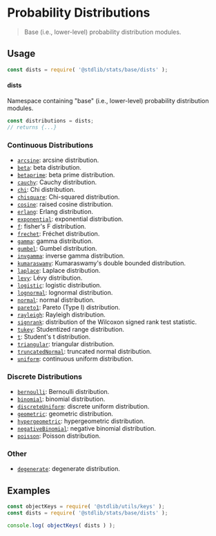 <!--

@license Apache-2.0

Copyright (c) 2018 The Stdlib Authors.

Licensed under the Apache License, Version 2.0 (the "License");
you may not use this file except in compliance with the License.
You may obtain a copy of the License at

   http://www.apache.org/licenses/LICENSE-2.0

Unless required by applicable law or agreed to in writing, software
distributed under the License is distributed on an "AS IS" BASIS,
WITHOUT WARRANTIES OR CONDITIONS OF ANY KIND, either express or implied.
See the License for the specific language governing permissions and
limitations under the License.

-->

# Probability Distributions

> Base (i.e., lower-level) probability distribution modules.

<section class="usage">

## Usage

```javascript
const dists = require( '@stdlib/stats/base/dists' );
```

#### dists

Namespace containing "base" (i.e., lower-level) probability distribution modules.

```javascript
const distributions = dists;
// returns {...}
```

### Continuous Distributions

<!-- <toc keywords="+continuous, -discrete"> -->

<div class="namespace-toc">

-   <span class="signature">[`arcsine`][@stdlib/stats/base/dists/arcsine]</span><span class="delimiter">: </span><span class="description">arcsine distribution.</span>
-   <span class="signature">[`beta`][@stdlib/stats/base/dists/beta]</span><span class="delimiter">: </span><span class="description">beta distribution.</span>
-   <span class="signature">[`betaprime`][@stdlib/stats/base/dists/betaprime]</span><span class="delimiter">: </span><span class="description">beta prime distribution.</span>
-   <span class="signature">[`cauchy`][@stdlib/stats/base/dists/cauchy]</span><span class="delimiter">: </span><span class="description">Cauchy distribution.</span>
-   <span class="signature">[`chi`][@stdlib/stats/base/dists/chi]</span><span class="delimiter">: </span><span class="description">Chi distribution.</span>
-   <span class="signature">[`chisquare`][@stdlib/stats/base/dists/chisquare]</span><span class="delimiter">: </span><span class="description">Chi-squared distribution.</span>
-   <span class="signature">[`cosine`][@stdlib/stats/base/dists/cosine]</span><span class="delimiter">: </span><span class="description">raised cosine distribution.</span>
-   <span class="signature">[`erlang`][@stdlib/stats/base/dists/erlang]</span><span class="delimiter">: </span><span class="description">Erlang distribution.</span>
-   <span class="signature">[`exponential`][@stdlib/stats/base/dists/exponential]</span><span class="delimiter">: </span><span class="description">exponential distribution.</span>
-   <span class="signature">[`f`][@stdlib/stats/base/dists/f]</span><span class="delimiter">: </span><span class="description">fisher's F distribution.</span>
-   <span class="signature">[`frechet`][@stdlib/stats/base/dists/frechet]</span><span class="delimiter">: </span><span class="description">Fréchet distribution.</span>
-   <span class="signature">[`gamma`][@stdlib/stats/base/dists/gamma]</span><span class="delimiter">: </span><span class="description">gamma distribution.</span>
-   <span class="signature">[`gumbel`][@stdlib/stats/base/dists/gumbel]</span><span class="delimiter">: </span><span class="description">Gumbel distribution.</span>
-   <span class="signature">[`invgamma`][@stdlib/stats/base/dists/invgamma]</span><span class="delimiter">: </span><span class="description">inverse gamma distribution.</span>
-   <span class="signature">[`kumaraswamy`][@stdlib/stats/base/dists/kumaraswamy]</span><span class="delimiter">: </span><span class="description">Kumaraswamy's double bounded distribution.</span>
-   <span class="signature">[`laplace`][@stdlib/stats/base/dists/laplace]</span><span class="delimiter">: </span><span class="description">Laplace distribution.</span>
-   <span class="signature">[`levy`][@stdlib/stats/base/dists/levy]</span><span class="delimiter">: </span><span class="description">Lévy distribution.</span>
-   <span class="signature">[`logistic`][@stdlib/stats/base/dists/logistic]</span><span class="delimiter">: </span><span class="description">logistic distribution.</span>
-   <span class="signature">[`lognormal`][@stdlib/stats/base/dists/lognormal]</span><span class="delimiter">: </span><span class="description">lognormal distribution.</span>
-   <span class="signature">[`normal`][@stdlib/stats/base/dists/normal]</span><span class="delimiter">: </span><span class="description">normal distribution.</span>
-   <span class="signature">[`pareto1`][@stdlib/stats/base/dists/pareto-type1]</span><span class="delimiter">: </span><span class="description">Pareto (Type I) distribution.</span>
-   <span class="signature">[`rayleigh`][@stdlib/stats/base/dists/rayleigh]</span><span class="delimiter">: </span><span class="description">Rayleigh distribution.</span>
-   <span class="signature">[`signrank`][@stdlib/stats/base/dists/signrank]</span><span class="delimiter">: </span><span class="description">distribution of the Wilcoxon signed rank test statistic.</span>
-   <span class="signature">[`tukey`][@stdlib/stats/base/dists/studentized-range]</span><span class="delimiter">: </span><span class="description">Studentized range distribution.</span>
-   <span class="signature">[`t`][@stdlib/stats/base/dists/t]</span><span class="delimiter">: </span><span class="description">Student's t distribution.</span>
-   <span class="signature">[`triangular`][@stdlib/stats/base/dists/triangular]</span><span class="delimiter">: </span><span class="description">triangular distribution.</span>
-   <span class="signature">[`truncatedNormal`][@stdlib/stats/base/dists/truncated-normal]</span><span class="delimiter">: </span><span class="description">truncated normal distribution.</span>
-   <span class="signature">[`uniform`][@stdlib/stats/base/dists/uniform]</span><span class="delimiter">: </span><span class="description">continuous uniform distribution.</span>

</div>

<!-- </toc> -->

### Discrete Distributions

<!-- <toc keywords="-continuous, +discrete"> -->

<div class="namespace-toc">

-   <span class="signature">[`bernoulli`][@stdlib/stats/base/dists/bernoulli]</span><span class="delimiter">: </span><span class="description">Bernoulli distribution.</span>
-   <span class="signature">[`binomial`][@stdlib/stats/base/dists/binomial]</span><span class="delimiter">: </span><span class="description">binomial distribution.</span>
-   <span class="signature">[`discreteUniform`][@stdlib/stats/base/dists/discrete-uniform]</span><span class="delimiter">: </span><span class="description">discrete uniform distribution.</span>
-   <span class="signature">[`geometric`][@stdlib/stats/base/dists/geometric]</span><span class="delimiter">: </span><span class="description">geometric distribution.</span>
-   <span class="signature">[`hypergeometric`][@stdlib/stats/base/dists/hypergeometric]</span><span class="delimiter">: </span><span class="description">hypergeometric distribution.</span>
-   <span class="signature">[`negativeBinomial`][@stdlib/stats/base/dists/negative-binomial]</span><span class="delimiter">: </span><span class="description">negative binomial distribution.</span>
-   <span class="signature">[`poisson`][@stdlib/stats/base/dists/poisson]</span><span class="delimiter">: </span><span class="description">Poisson distribution.</span>

</div>

<!-- </toc> -->

### Other

<!-- <toc keywords="+degenerate"> -->

<div class="namespace-toc">

-   <span class="signature">[`degenerate`][@stdlib/stats/base/dists/degenerate]</span><span class="delimiter">: </span><span class="description">degenerate distribution.</span>

</div>

<!-- </toc> -->

</section>

<!-- /.usage -->

<section class="examples">

## Examples

<!-- TODO: better examples -->

<!-- eslint no-undef: "error" -->

```javascript
const objectKeys = require( '@stdlib/utils/keys' );
const dists = require( '@stdlib/stats/base/dists' );

console.log( objectKeys( dists ) );
```

</section>

<!-- /.examples -->

<!-- Section for related `stdlib` packages. Do not manually edit this section, as it is automatically populated. -->

<section class="related">

</section>

<!-- /.related -->

<!-- Section for all links. Make sure to keep an empty line after the `section` element and another before the `/section` close. -->

<section class="links">

<!-- <toc-links> -->

[@stdlib/stats/base/dists/degenerate]: https://github.com/stdlib-js/stdlib/tree/develop/lib/node_modules/%40stdlib/stats/base/dists/degenerate

[@stdlib/stats/base/dists/bernoulli]: https://github.com/stdlib-js/stdlib/tree/develop/lib/node_modules/%40stdlib/stats/base/dists/bernoulli

[@stdlib/stats/base/dists/binomial]: https://github.com/stdlib-js/stdlib/tree/develop/lib/node_modules/%40stdlib/stats/base/dists/binomial

[@stdlib/stats/base/dists/discrete-uniform]: https://github.com/stdlib-js/stdlib/tree/develop/lib/node_modules/%40stdlib/stats/base/dists/discrete-uniform

[@stdlib/stats/base/dists/geometric]: https://github.com/stdlib-js/stdlib/tree/develop/lib/node_modules/%40stdlib/stats/base/dists/geometric

[@stdlib/stats/base/dists/hypergeometric]: https://github.com/stdlib-js/stdlib/tree/develop/lib/node_modules/%40stdlib/stats/base/dists/hypergeometric

[@stdlib/stats/base/dists/negative-binomial]: https://github.com/stdlib-js/stdlib/tree/develop/lib/node_modules/%40stdlib/stats/base/dists/negative-binomial

[@stdlib/stats/base/dists/poisson]: https://github.com/stdlib-js/stdlib/tree/develop/lib/node_modules/%40stdlib/stats/base/dists/poisson

[@stdlib/stats/base/dists/arcsine]: https://github.com/stdlib-js/stdlib/tree/develop/lib/node_modules/%40stdlib/stats/base/dists/arcsine

[@stdlib/stats/base/dists/beta]: https://github.com/stdlib-js/stdlib/tree/develop/lib/node_modules/%40stdlib/stats/base/dists/beta

[@stdlib/stats/base/dists/betaprime]: https://github.com/stdlib-js/stdlib/tree/develop/lib/node_modules/%40stdlib/stats/base/dists/betaprime

[@stdlib/stats/base/dists/cauchy]: https://github.com/stdlib-js/stdlib/tree/develop/lib/node_modules/%40stdlib/stats/base/dists/cauchy

[@stdlib/stats/base/dists/chi]: https://github.com/stdlib-js/stdlib/tree/develop/lib/node_modules/%40stdlib/stats/base/dists/chi

[@stdlib/stats/base/dists/chisquare]: https://github.com/stdlib-js/stdlib/tree/develop/lib/node_modules/%40stdlib/stats/base/dists/chisquare

[@stdlib/stats/base/dists/cosine]: https://github.com/stdlib-js/stdlib/tree/develop/lib/node_modules/%40stdlib/stats/base/dists/cosine

[@stdlib/stats/base/dists/erlang]: https://github.com/stdlib-js/stdlib/tree/develop/lib/node_modules/%40stdlib/stats/base/dists/erlang

[@stdlib/stats/base/dists/exponential]: https://github.com/stdlib-js/stdlib/tree/develop/lib/node_modules/%40stdlib/stats/base/dists/exponential

[@stdlib/stats/base/dists/f]: https://github.com/stdlib-js/stdlib/tree/develop/lib/node_modules/%40stdlib/stats/base/dists/f

[@stdlib/stats/base/dists/frechet]: https://github.com/stdlib-js/stdlib/tree/develop/lib/node_modules/%40stdlib/stats/base/dists/frechet

[@stdlib/stats/base/dists/gamma]: https://github.com/stdlib-js/stdlib/tree/develop/lib/node_modules/%40stdlib/stats/base/dists/gamma

[@stdlib/stats/base/dists/gumbel]: https://github.com/stdlib-js/stdlib/tree/develop/lib/node_modules/%40stdlib/stats/base/dists/gumbel

[@stdlib/stats/base/dists/invgamma]: https://github.com/stdlib-js/stdlib/tree/develop/lib/node_modules/%40stdlib/stats/base/dists/invgamma

[@stdlib/stats/base/dists/kumaraswamy]: https://github.com/stdlib-js/stdlib/tree/develop/lib/node_modules/%40stdlib/stats/base/dists/kumaraswamy

[@stdlib/stats/base/dists/laplace]: https://github.com/stdlib-js/stdlib/tree/develop/lib/node_modules/%40stdlib/stats/base/dists/laplace

[@stdlib/stats/base/dists/levy]: https://github.com/stdlib-js/stdlib/tree/develop/lib/node_modules/%40stdlib/stats/base/dists/levy

[@stdlib/stats/base/dists/logistic]: https://github.com/stdlib-js/stdlib/tree/develop/lib/node_modules/%40stdlib/stats/base/dists/logistic

[@stdlib/stats/base/dists/lognormal]: https://github.com/stdlib-js/stdlib/tree/develop/lib/node_modules/%40stdlib/stats/base/dists/lognormal

[@stdlib/stats/base/dists/normal]: https://github.com/stdlib-js/stdlib/tree/develop/lib/node_modules/%40stdlib/stats/base/dists/normal

[@stdlib/stats/base/dists/pareto-type1]: https://github.com/stdlib-js/stdlib/tree/develop/lib/node_modules/%40stdlib/stats/base/dists/pareto-type1

[@stdlib/stats/base/dists/rayleigh]: https://github.com/stdlib-js/stdlib/tree/develop/lib/node_modules/%40stdlib/stats/base/dists/rayleigh

[@stdlib/stats/base/dists/signrank]: https://github.com/stdlib-js/stdlib/tree/develop/lib/node_modules/%40stdlib/stats/base/dists/signrank

[@stdlib/stats/base/dists/studentized-range]: https://github.com/stdlib-js/stdlib/tree/develop/lib/node_modules/%40stdlib/stats/base/dists/studentized-range

[@stdlib/stats/base/dists/t]: https://github.com/stdlib-js/stdlib/tree/develop/lib/node_modules/%40stdlib/stats/base/dists/t

[@stdlib/stats/base/dists/triangular]: https://github.com/stdlib-js/stdlib/tree/develop/lib/node_modules/%40stdlib/stats/base/dists/triangular

[@stdlib/stats/base/dists/truncated-normal]: https://github.com/stdlib-js/stdlib/tree/develop/lib/node_modules/%40stdlib/stats/base/dists/truncated-normal

[@stdlib/stats/base/dists/uniform]: https://github.com/stdlib-js/stdlib/tree/develop/lib/node_modules/%40stdlib/stats/base/dists/uniform

<!-- </toc-links> -->

</section>

<!-- /.links -->

